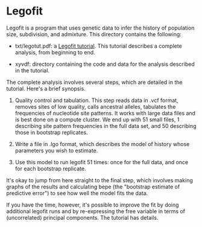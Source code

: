 # Legofit

Legofit is a program that uses genetic data to infer the history of
population size, subdivision, and admixture. This directory contains
the following:

* txt/legotut.pdf: a [Legofit tutorial](txt/legotut.pdf). This
  tutorial describes a complete analysis, from beginning to end.

* xyvdf: directory containing the code and data for the analysis
  described in the tutorial.

The complete analysis involves several steps, which are detailed in
the tutorial. Here's a brief synopsis.

1. Quality control and tabulation. This step reads data in .vcf
   format, removes sites of low quality, calls ancestral alleles,
   tabulates the frequencies of nucleotide site patterns. It works
   with large data files and is best done on a compute cluster. We end
   up with 51 small files, 1 describing site pattern frequencies in
   the full data set, and 50 describing those in bootstrap
   replicates.

2. Write a file in .lgo format, which describes the model of history
   whose parameters you wish to estimate.

3. Use this model to run legofit 51 times: once for the full data, and
   once for each bootstrap replicate.

It's okay to jump from here straight to the final step, which
involves making graphs of the results and calculating bepe (the
"bootstrap estimate of predictive error") to see how well the model
fits the data. 

If you have the time, however, it's possible to improve the fit by
doing additional legofit runs and by re-expressing the free variable
in terms of (uncorrelated) principal components. The tutorial has
details. 
